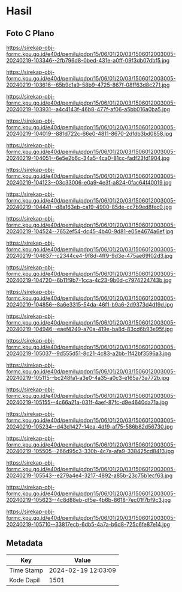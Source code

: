 # Hasil

## Foto C Plano

https://sirekap-obj-formc.kpu.go.id/e40d/pemilu/pdpr/15/06/01/20/03/1506012003005-20240219-103346--2fb796d8-0bed-431e-a0ff-09f3db07dbf5.jpg

https://sirekap-obj-formc.kpu.go.id/e40d/pemilu/pdpr/15/06/01/20/03/1506012003005-20240219-103616--65b9c1a9-58b9-4725-867f-08ff63d8c271.jpg

https://sirekap-obj-formc.kpu.go.id/e40d/pemilu/pdpr/15/06/01/20/03/1506012003005-20240219-103931--a4c4143f-46b8-477f-af06-a5bb016a0ba5.jpg

https://sirekap-obj-formc.kpu.go.id/e40d/pemilu/pdpr/15/06/01/20/03/1506012003005-20240219-104019--881d722c-66e0-4811-8670-2dfdb3bd0858.jpg

https://sirekap-obj-formc.kpu.go.id/e40d/pemilu/pdpr/15/06/01/20/03/1506012003005-20240219-104051--6e5e2b6c-34a5-4ca0-81cc-fadf23fd1904.jpg

https://sirekap-obj-formc.kpu.go.id/e40d/pemilu/pdpr/15/06/01/20/03/1506012003005-20240219-104123--03c33006-e0a9-4e3f-a824-0fac64f40019.jpg

https://sirekap-obj-formc.kpu.go.id/e40d/pemilu/pdpr/15/06/01/20/03/1506012003005-20240219-104441--d8a163eb-ca19-4900-85de-cc7b9ed8fec0.jpg

https://sirekap-obj-formc.kpu.go.id/e40d/pemilu/pdpr/15/06/01/20/03/1506012003005-20240219-104524--7652ef54-dc45-4b40-9d81-e05e4674a6ef.jpg

https://sirekap-obj-formc.kpu.go.id/e40d/pemilu/pdpr/15/06/01/20/03/1506012003005-20240219-104637--c2344ce4-9f8d-4ff9-9d3e-475ae69f02d3.jpg

https://sirekap-obj-formc.kpu.go.id/e40d/pemilu/pdpr/15/06/01/20/03/1506012003005-20240219-104720--6b11f9b7-1cca-4c23-9b0d-c7974224743b.jpg

https://sirekap-obj-formc.kpu.go.id/e40d/pemilu/pdpr/15/06/01/20/03/1506012003005-20240219-104856--8a6e3315-54da-46f1-b9a6-2d9373d4d19d.jpg

https://sirekap-obj-formc.kpu.go.id/e40d/pemilu/pdpr/15/06/01/20/03/1506012003005-20240219-104946--eaef4249-a70a-419e-ba8d-83cd6b93e95f.jpg

https://sirekap-obj-formc.kpu.go.id/e40d/pemilu/pdpr/15/06/01/20/03/1506012003005-20240219-105037--9d555d51-8c21-4c83-a2bb-1f42bf3596a3.jpg

https://sirekap-obj-formc.kpu.go.id/e40d/pemilu/pdpr/15/06/01/20/03/1506012003005-20240219-105115--bc248fa1-a3e0-4a35-a0c3-e165a73a772b.jpg

https://sirekap-obj-formc.kpu.go.id/e40d/pemilu/pdpr/15/06/01/20/03/1506012003005-20240219-105155--4c66a21a-031f-4aef-87fc-d9e4640da71a.jpg

https://sirekap-obj-formc.kpu.go.id/e40d/pemilu/pdpr/15/06/01/20/03/1506012003005-20240219-105234--d43d1427-14ea-4d19-af75-586b82d56730.jpg

https://sirekap-obj-formc.kpu.go.id/e40d/pemilu/pdpr/15/06/01/20/03/1506012003005-20240219-105505--266d95c3-330b-4c7a-afa9-338425cd8413.jpg

https://sirekap-obj-formc.kpu.go.id/e40d/pemilu/pdpr/15/06/01/20/03/1506012003005-20240219-105543--e279a4e4-3217-4892-a85b-23c75b1ecf63.jpg

https://sirekap-obj-formc.kpu.go.id/e40d/pemilu/pdpr/15/06/01/20/03/1506012003005-20240219-105623--4c8d88eb-df5e-4b6b-8618-7ec01f7bf9c3.jpg

https://sirekap-obj-formc.kpu.go.id/e40d/pemilu/pdpr/15/06/01/20/03/1506012003005-20240219-105710--33817ecb-6db5-4a7a-b6d8-725c6fe87e14.jpg


## Metadata

| Key        | Value               |
| ---------- | ------------------- |
| Time Stamp | 2024-02-19 12:03:09 |
| Kode Dapil | 1501                |



